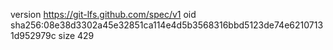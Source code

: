 version https://git-lfs.github.com/spec/v1
oid sha256:08e38d3302a45e32851ca114e4d5b3568316bbd5123de74e62107131d952979c
size 429
